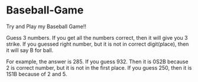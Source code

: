 # Baseball-Game
Try and Play my Baseball Game!!


Guess 3 numbers. If you get all the numbers correct, then it will give you 3 strike. If you guessed right number, but it is not in correct digit(place), then it will say B for ball.

For example, the answer is 285. If you guess 932. Then it is 0S2B because 2 is correct number, but it is not in the first place. If you guess 250, then it is 1S1B because of 2 and 5.
